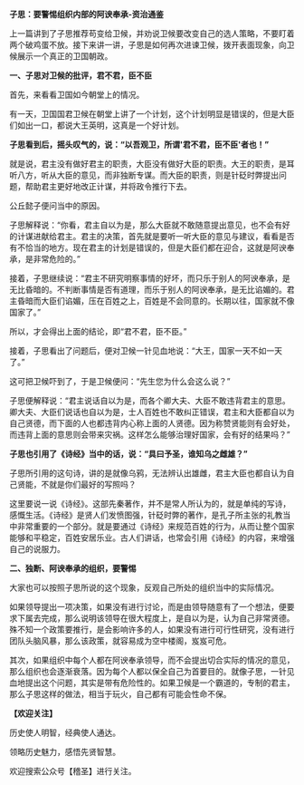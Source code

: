 **子思：要警惕组织内部的阿谀奉承-资治通鉴**

上一篇讲到了子思推荐苟变给卫候，并劝说卫候要改变自己的选人策略，不要盯着两个破鸡蛋不放。接下来讲一讲，子思是如何再次进谏卫候，拨开表面现象，向卫候展示一个真正的卫国朝政。

**一、子思对卫候的批评，君不君，臣不臣**

首先，来看看卫国如今朝堂上的情况。

有一天，卫国国君卫候在朝堂上讲了一个计划，这个计划明显是错误的，但是大臣们如出一口，都说大王英明，这真是一个好计划。

**子思看到后，摇头叹气的，说：“以吾观卫，所谓'君不君，臣不臣'者也！”**

就是说，君主没有做好君主的职责，大臣没有做好大臣的职责。大王的职责，是耳听八方，听从大臣的意见，而非独断专谋。而大臣的职责，则是针砭时弊提出问题，帮助君主更好地改正计谋，并将政令推行下去。

公丘懿子便问当中的原因。

子思解释说：“你看，君主自以为是，那么大臣就不敢随意提出意见，也不会有好的计谋进献给君主。君主的决策，首先就是要听一听大臣的意见与建议，看看是否有不恰当的地方。现在君主的计划是错误的，但是大臣们都在迎合，这就是阿谀奉承，是非常危险的。”

接着，子思继续说：“君主不研究明察事情的好坏，而只乐于别人的阿谀奉承，是无比昏暗的。不判断事情是否有道理，而乐于别人的阿谀奉承，是无比谄媚的。君主昏暗而大臣们谄媚，压在百姓之上，百姓是不会同意的。长期以往，国家就不像国家了。”

所以，才会得出上面的结论，即“君不君，臣不臣。”

接着，子思看出了问题后，便对卫候一针见血地说：“大王，国家一天不如一天了。”

这可把卫候吓到了，于是卫候便问：“先生您为什么会这么说？”

子思便解释说：“君主说话自以为是，而各个卿大夫、大臣不敢违背君主的意思。卿大夫、大臣们说话也自以为是，士人百姓也不敢纠正错误，君主和大臣都自以为自己贤德，而下面的人也都违背内心称上面的人贤德。因为称赞贤能则有会好处，而违背上面的意思则会带来灾祸。这样怎么能够治理好国家，会有好的结果吗？”

**子思也引用了《诗经》当中的话，说：“具曰予圣，谁知乌之雌雄？”**

子思所引用的这句诗，讲的是就像乌鸦，无法辨认出雄雌，君主大臣也都自认为自己贤能，不就是你们最好的写照吗？

这里要说一说《诗经》。这部先秦著作，并不是常人所认为的，就是单纯的写诗，感慨生活。《诗经》是贤人们发愤图强，针砭时弊的著作，是孔子所主张的礼教当中非常重要的一个部分。就是要通过《诗经》来规范百姓的行为，从而让整个国家能够和平稳定，百姓安居乐业。古人们讲话，也常会引用《诗经》的内容，来增强自己的说服力。

**二、独断、阿谀奉承的组织，要警惕**

大家也可以按照子思所说的这个现象，反观自己所处的组织当中的实际情况。

如果领导提出一项决策，如果没有进行讨论，而是由领导随意有了一个想法，便要求下属去完成，那么说明该领导在很大程度上，是自以为是，认为自己非常贤德。殊不知一个政策要推行，是会影响许多的人，如果没有进行可行性研究，没有进行团队头脑风暴，那么该政策，就容易成为空中楼阁，岌岌可危。

其次，如果组织中每个人都在阿谀奉承领导，而不会提出切合实际的情况的意见，那么组织也会逐渐衰落。因为每个人都以保全自己为首要目的。就像子思，一针见血地提出这个问题，其实是带有危险性的。如果卫候是一个霸道的，专制的君主，那么子思这样的做法，相当于玩火，自己都有可能会性命不保。

**【欢迎关注】**

历史使人明智，经典使人通达。

领略历史魅力，感悟先贤智慧。

欢迎搜索公众号【稽圣】进行关注。
